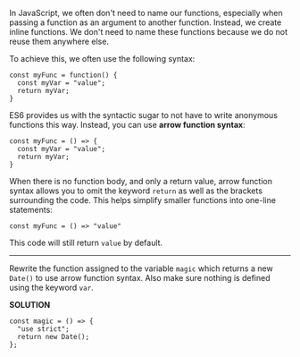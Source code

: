 In JavaScript, we often don't need to name our functions, especially when passing a function as an argument to another function. Instead, we create inline functions. We don't need to name these functions because we do not reuse them anywhere else.

To achieve this, we often use the following syntax:

```
const myFunc = function() {
  const myVar = "value";
  return myVar;
}
```

ES6 provides us with the syntactic sugar to not have to write anonymous functions this way. Instead, you can use **arrow function syntax**:

```
const myFunc = () => {
  const myVar = "value";
  return myVar;
}
```

When there is no function body, and only a return value, arrow function syntax allows you to omit the keyword `return` as well as the brackets surrounding the code. This helps simplify smaller functions into one-line statements:

`const myFunc = () => "value"`

This code will still return `value` by default.

---

Rewrite the function assigned to the variable `magic` which returns a new `Date()` to use arrow function syntax. Also make sure nothing is defined using the keyword `var`.

**SOLUTION**

```
const magic = () => {
  "use strict";
  return new Date();
};
```
